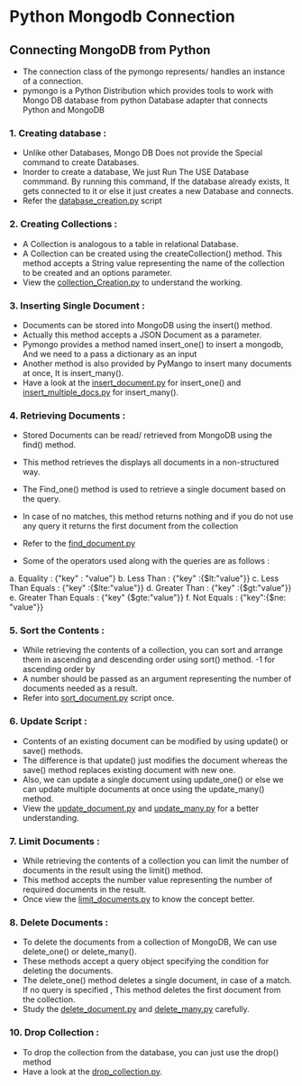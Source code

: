 # Python Mongodb Connection
## Connecting MongoDB from Python
- The connection class of the pymongo represents/ handles an instance of a connection.
- pymongo is a Python Distribution which provides tools to work with Mongo DB database from python Database adapter that connects Python and MongoDB

### 1. Creating database :
- Unlike other Databases, Mongo DB Does not provide the Special command to create Databases.
- Inorder to create a database, We just Run The USE Database commmand. By running this command, If the database already exists, It gets connected to it or else it just creates a new Database and connects.
- Refer the [database_creation.py](https://github.com/yateesh-chandra-duggirala/Python-Database-Connection/blob/mongodb-connection/MongoDB-Connection/database_creation.py) script

### 2. Creating Collections :
- A Collection is analogous to a table in relational Database.
- A Collection can be created using the createCollection() method. This method accepts a String value representing the name of the collection to be created and an options parameter.
- View the [collection_Creation.py](https://github.com/yateesh-chandra-duggirala/Python-Database-Connection/blob/mongodb-connection/MongoDB-Connection/collection_Creation.py) to understand the working.

### 3. Inserting Single Document :
- Documents can be stored into MongoDB using the insert() method.
- Actually this method accepts a JSON Document as a parameter.
- Pymongo provides a method named insert_one() to insert a mongodb, And we need to a pass a dictionary as an input
- Another method is also provided by PyMango to insert many documents at once, It is insert_many().
- Have a look at the [insert_document.py](https://github.com/yateesh-chandra-duggirala/Python-Database-Connection/blob/mongodb-connection/MongoDB-Connection/insert_document.py) for insert_one() and [insert_multiple_docs.py](https://github.com/yateesh-chandra-duggirala/Python-Database-Connection/blob/mongodb-connection/MongoDB-Connection/insert_multiple_docs.py) for insert_many().

### 4. Retrieving Documents :
- Stored Documents can be read/ retrieved from MongoDB using the find() method.
- This method retrieves the displays all documents in a non-structured way.
- The Find_one() method is used to retrieve a single document based on the query.
- In case of no matches, this method returns nothing and if you do not use any query it returns the first document from the collection
- Refer to the [find_document.py](https://github.com/yateesh-chandra-duggirala/Python-Database-Connection/blob/mongodb-connection/MongoDB-Connection/find_document.py)

- Some of the operators used along with the queries are as follows :

a. Equality	            :   {"key" : "value"}
b. Less Than	        :   {"key" :{$lt:"value"}}
c. Less Than Equals	    :   {"key" :{$lte:"value"}}
d. Greater Than	        :   {"key" :{$gt:"value"}}
e. Greater Than Equals	:   {"key" {$gte:"value"}}
f. Not Equals	        :   {"key":{$ne: "value"}}

### 5. Sort the Contents :
- While retrieving the contents of a collection, you can sort and arrange them in ascending and descending order using sort() method. -1 for ascending order by
- A number should be passed as an argument representing the number of documents needed as a result.
- Refer into [sort_document.py](https://github.com/yateesh-chandra-duggirala/Python-Database-Connection/blob/mongodb-connection/MongoDB-Connection/sort_document.py) script once.

### 6. Update Script :
- Contents of an existing document can be modified by using update() or save() methods.
- The difference is that update() just modifies the document whereas the save() method replaces existing document with new one.
- Also, we can update a single document using update_one() or else we can update multiple documents at once using the update_many() method.
- View the [update_document.py](https://github.com/yateesh-chandra-duggirala/Python-Database-Connection/blob/mongodb-connection/MongoDB-Connection/update_document.py) and [update_many.py](https://github.com/yateesh-chandra-duggirala/Python-Database-Connection/blob/mongodb-connection/MongoDB-Connection/update_many.py) for a better understanding.

### 7. Limit Documents :
- While retrieving the contents of a collection you can limit the number of documents in the result using the limit() method.
- This method accepts the number value representing the number of required documents in the result.
- Once view the [limit_documents.py](https://github.com/yateesh-chandra-duggirala/Python-Database-Connection/blob/mongodb-connection/MongoDB-Connection/limit_documents.py) to know the concept better.

### 8. Delete Documents :
- To delete the documents from a collection of MongoDB, We can use delete_one() or delete_many().
- These methods accept a query object specifying the condition for deleting the documents.
- The delete_one() method deletes a single document, in case of a match. If no query is specified , This method deletes the first document from the collection.
- Study the [delete_document.py](https://github.com/yateesh-chandra-duggirala/Python-Database-Connection/blob/mongodb-connection/MongoDB-Connection/delete_document.py) and [delete_many.py](https://github.com/yateesh-chandra-duggirala/Python-Database-Connection/blob/mongodb-connection/MongoDB-Connection/delete_many.py) carefully.

### 10. Drop Collection :
- To drop the collection from the database, you can just use the drop() method
- Have a look at the [drop_collection.py](https://github.com/yateesh-chandra-duggirala/Python-Database-Connection/blob/mongodb-connection/MongoDB-Connection/drop_collection.py).